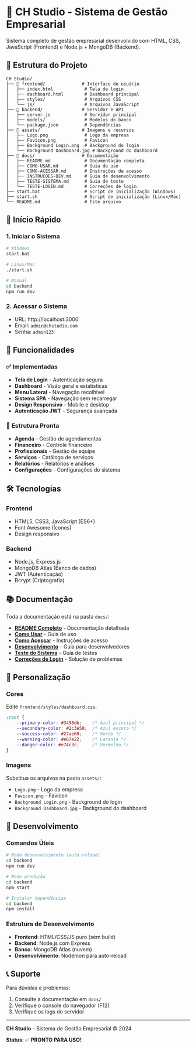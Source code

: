# 🏢 CH Studio - Sistema de Gestão Empresarial

Sistema completo de gestão empresarial desenvolvido com HTML, CSS, JavaScript (Frontend) e Node.js + MongoDB (Backend).

## 📁 Estrutura do Projeto

```
CH Studio/
├── 📁 frontend/              # Interface do usuário
│   ├── index.html            # Tela de login
│   ├── dashboard.html        # Dashboard principal
│   ├── styles/               # Arquivos CSS
│   └── js/                   # Arquivos JavaScript
├── 📁 backend/               # Servidor e API
│   ├── server.js             # Servidor principal
│   ├── models/               # Modelos do banco
│   └── package.json          # Dependências
├── 📁 assets/                # Imagens e recursos
│   ├── Logo.png              # Logo da empresa
│   ├── Favicon.png           # Favicon
│   ├── Background Login.png  # Background do login
│   └── Background Dashboard.jpg # Background do dashboard
├── 📁 docs/                  # Documentação
│   ├── README.md             # Documentação completa
│   ├── COMO-USAR.md          # Guia de uso
│   ├── COMO-ACESSAR.md       # Instruções de acesso
│   ├── INSTRUCOES-DEV.md     # Guia de desenvolvimento
│   ├── TESTE-SISTEMA.md      # Guia de teste
│   └── TESTE-LOGIN.md        # Correções de login
├── start.bat                 # Script de inicialização (Windows)
├── start.sh                  # Script de inicialização (Linux/Mac)
└── README.md                 # Este arquivo
```

## 🚀 Início Rápido

### 1. **Iniciar o Sistema**
```bash
# Windows
start.bat

# Linux/Mac
./start.sh

# Manual
cd backend
npm run dev
```

### 2. **Acessar o Sistema**
- URL: http://localhost:3000
- Email: `admin@chstudio.com`
- Senha: `admin123`

## 🎯 Funcionalidades

### ✅ **Implementadas**
- **Tela de Login** - Autenticação segura
- **Dashboard** - Visão geral e estatísticas
- **Menu Lateral** - Navegação recolhível
- **Sistema SPA** - Navegação sem recarregar
- **Design Responsivo** - Mobile e desktop
- **Autenticação JWT** - Segurança avançada

### 🚧 **Estrutura Pronta**
- **Agenda** - Gestão de agendamentos
- **Financeiro** - Controle financeiro
- **Profissionais** - Gestão de equipe
- **Serviços** - Catálogo de serviços
- **Relatórios** - Relatórios e análises
- **Configurações** - Configurações do sistema

## 🛠️ Tecnologias

### **Frontend**
- HTML5, CSS3, JavaScript (ES6+)
- Font Awesome (Ícones)
- Design responsivo

### **Backend**
- Node.js, Express.js
- MongoDB Atlas (Banco de dados)
- JWT (Autenticação)
- Bcrypt (Criptografia)

## 📚 Documentação

Toda a documentação está na pasta `docs/`:

- **[README Completo](docs/README.md)** - Documentação detalhada
- **[Como Usar](docs/COMO-USAR.md)** - Guia de uso
- **[Como Acessar](docs/COMO-ACESSAR.md)** - Instruções de acesso
- **[Desenvolvimento](docs/INSTRUCOES-DEV.md)** - Guia para desenvolvedores
- **[Teste do Sistema](docs/TESTE-SISTEMA.md)** - Guia de testes
- **[Correções de Login](docs/TESTE-LOGIN.md)** - Solução de problemas

## 🎨 Personalização

### **Cores**
Edite `frontend/styles/dashboard.css`:
```css
:root {
    --primary-color: #3498db;    /* Azul principal */
    --secondary-color: #2c3e50;  /* Azul escuro */
    --success-color: #27ae60;    /* Verde */
    --warning-color: #e67e22;    /* Laranja */
    --danger-color: #e74c3c;     /* Vermelho */
}
```

### **Imagens**
Substitua os arquivos na pasta `assets/`:
- `Logo.png` - Logo da empresa
- `Favicon.png` - Favicon
- `Background Login.png` - Background do login
- `Background Dashboard.jpg` - Background do dashboard

## 🔧 Desenvolvimento

### **Comandos Úteis**
```bash
# Modo desenvolvimento (auto-reload)
cd backend
npm run dev

# Modo produção
cd backend
npm start

# Instalar dependências
cd backend
npm install
```

### **Estrutura de Desenvolvimento**
- **Frontend**: HTML/CSS/JS puro (sem build)
- **Backend**: Node.js com Express
- **Banco**: MongoDB Atlas (nuvem)
- **Desenvolvimento**: Nodemon para auto-reload

## 📞 Suporte

Para dúvidas e problemas:
1. Consulte a documentação em `docs/`
2. Verifique o console do navegador (F12)
3. Verifique os logs do servidor

---

**CH Studio** - Sistema de Gestão Empresarial © 2024

**Status**: ✅ **PRONTO PARA USO!**
